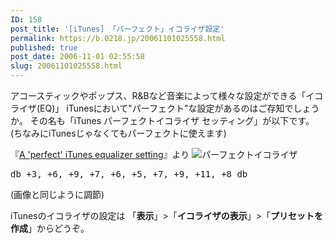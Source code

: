```yaml
---
ID: 158
post_title: '[iTunes] 「パーフェクト」イコライザ設定'
permalink: https://b.0218.jp/20061101025558.html
published: true
post_date: 2006-11-01 02:55:58
slug: 20061101025558.html
---
```

アコースティックやポップス、R&Bなど音楽によって様々な設定ができる「イコライザ(EQ)」
iTunesにおいて"パーフェクト"な設定があるのはご存知でしょうか。
その名も「iTunes パーフェクトイコライザ セッティング」が以下です。
(ちなみにiTunesじゃなくてもパーフェクトに使えます)
<!--more-->
『<a href="http://hints.macworld.com/article.php?story=20040902070807431" rel="nofollow">A 'perfect' iTunes equalizer setting</a>』より
<img alt="パーフェクトイコライザ" title="パーフェクトイコライザ" src="[cfview name='img_1']" />

<pre>db +3, +6, +9, +7, +6, +5, +7, +9, +11, +8 db</pre>
(画像と同じように調節)

iTunesのイコライザの設定は
「<strong>表示</strong>」>「<strong>イコライザの表示</strong>」>「<strong>プリセットを作成</strong>」からどうぞ。